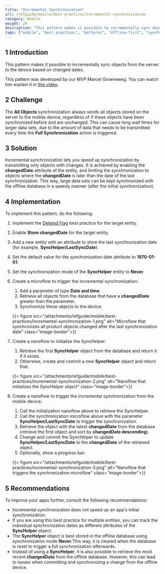 ```yaml
---
title: "Incremental Synchronization"
url: /refguide/mobile/best-practices/incremental-synchronization
category: Mobile
weight: 20
description: "This pattern makes it possible to incrementally sync objects from the server to the device based on changed dates."
tags: ["mobile", "best practices", "patterns", "offline-first", "synchronization"]
---
```


## 1 Introduction

This pattern makes it possible to incrementally sync objects from the server to the device based on changed dates.

This pattern was developed by our MVP Marcel Groeneweg. You can watch him explain it in [this video](https://www.mendix.com/videos/lightning-fast-native-sync-for-large-data-sets/).

## 2 Challenge

The **All Objects** synchronization always sends all objects stored on the server to the mobile device, regardless of if these objects have been synchronized before and are unchanged. This can cause long wait times for larger data sets, due to the amount of data that needs to be transmitted every time the **Full Synchronization** action is triggered.

## 3 Solution

Incremental synchronization lets you speed up synchronization by transmitting only objects with changes. It is achieved by enabling the **changedDate** attribute of the entity, and limiting the synchronization to objects where the **changedDate** is later than the date of the last synchronization. This way, large data sets can be kept synchronized with the offline database in a speedy manner (after the initial synchronization).

## 4 Implementation

To implement this pattern, do the following:

1. Implement the [Deleted Flag](/refguide/mobile/best-practices/deleted-flag/) best practice for the target entity.
1. Enable **Store changedDate** for the target entity.
1. Add a new entity with an attribute to store the last synchronization date (for example, **SyncHelper/LastSyncDate**).
1. Set the default value for the synchronization date attribute to **1970-01-01**.
1. Set the synchronization mode of the **SyncHelper** entity to **Never**.
1. Create a microflow to trigger the incremental synchronization:
    1. Add a parameter of type **Date and time**.
    1. Retrieve all objects from the database that have a **changedDate** greater than the parameter.
    1. Synchronize these objects to the device:

    {{< figure src="/attachments/refguide/mobile/best-practices/incremental-synchronization-1.png" alt="Microflow that synchronizes all product objects changed after the last synchronization date" class="image-border">}}

1. Create a nanoflow to initialize the SyncHelper:
    1. Retrieve the first **SyncHelper** object from the database and return it if it exists.
    1. Otherwise, create and commit a new **SyncHelper** object and return that:

    {{< figure src="/attachments/refguide/mobile/best-practices/incremental-synchronization-2.png" alt="Nanoflow that initializes the SyncHelper object" class="image-border">}}

1. Create a nanoflow to trigger the incremental synchronization from the mobile device:
    1. Call the initialization nanoflow above to retrieve the SyncHelper.
    1. Call the synchronization microflow above with the parameter **SyncHelper/LastSyncDate** to trigger the synchronization.
    1. Retrieve the object with the latest **changedDate** from the database (retrieve the first object and sort by **changedDate descending**).
    1. Change and commit the SyncHelper to update **SyncHelper/LastSyncDate** to the **changedDate** of the retrieved object.
    1. Optionally, show a progress bar:

    {{< figure src="/attachments/refguide/mobile/best-practices/incremental-synchronization-3.png" alt="Nanoflow that triggers the synchronization microflow" class="image-border">}}

## 5 Recommendations

To improve your apps further, consult the following recommendations:

* Incremental synchronization does not speed up an app's initial synchronization.
* If you are using this best practice for multiple entities, you can track the individual synchronization dates as different attributes of the **SyncHelper** object.
* The **SyncHelper** object is best stored in the offline database using synchronization mode **Never**.This way, it is cleared when the database is reset to trigger a full synchronization afterwards.
* Instead of using a **SyncHelper**, it is also possible to retrieve the most recent **changedDate** from the offline database. However, this can lead to issues when committing and synchronizing a change from the offline device.